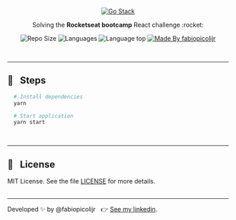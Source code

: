<br />
<p align="center">
  <a href="https://rocketseat.com.br/gostack">
    <img alt="Go Stack" title="Go Stack" src="https://ik.imagekit.io/fabiopicolijr/go-stack_dCsK74Wtc.jpg" />
  </a>
</p>
<p align="center">Solving the <b>Rocketseat bootcamp</b> React challenge :rocket:</p>

<p align="center">
  <img alt="Repo Size" title="Repo Size" src="https://img.shields.io/github/repo-size/fabiopicolijr/gostack-challenge-react-fundamentals?color=282A36" />
  <img alt="Languages" title="Languages" src="https://img.shields.io/github/languages/count/fabiopicolijr/gostack-challenge-react-fundamentals?color=282A36" />
  <img alt="Language top" title="Language top" title="Made By fabiopicolijr"  src="https://img.shields.io/github/languages/top/fabiopicolijr/gostack-challenge-react-fundamentals?color=282A36" />
  <a href="https://github.com/fabiopicolijr">
    <img alt="Made By fabiopicolijr" title="Made By fabiopicolijr" src="https://img.shields.io/badge/made%20by-fabiopicolijr-917ECE" alt="Made by fabiopicolijr">
  <a>
</p>
<br />

---

## :running: &nbsp;&nbsp;Steps
```bash
  # Install dependencies
  yarn

  # Start application
  yarn start
```
<br />

---

## :memo: &nbsp;&nbsp;License

MIT License. See the file [LICENSE](LICENSE.md) for more details.
<br />
<br />

---

Developed :sparkles: by @fabiopicolijr &nbsp;&nbsp;:point_right: [See my linkedin](http://www.linkedin.com/in/fabiopicolijr).
